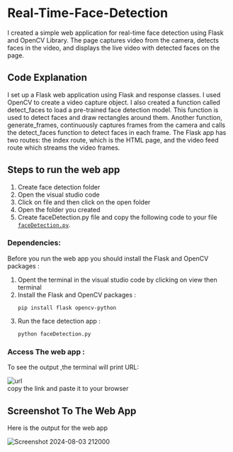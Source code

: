 # Real-Time-Face-Detection
I created a simple web application for real-time face detection using Flask and OpenCV Library. The page captures video from the camera, detects faces in the video, and 
displays the live video with detected faces on the page.

## Code Explanation
I set up a Flask web application using Flask and response classes. I used OpenCV to create a video capture object. I also created a function called detect_faces to load a pre-trained face detection model. This 
function is used to detect faces and draw rectangles around them. Another function, generate_frames, continuously captures frames from the camera and calls the detect_faces 
function to detect faces in each frame. The Flask app has two routes: the index route, which is the HTML page, and the video feed route which streams the video frames.

## Steps to run the web app
1. Create face detection folder
2. Open the visual studio code
3. Click on file and then click on the open folder
4. Open the folder you created
5. Create faceDetection.py file and copy the following code to your file [`faceDetection.py`](https://github.com/lujains1/Smart-Methods/blob/main/AI%20and%20Robotics/Face_Detection/faceDetection.py).

###  Dependencies:
Before you run the web app you should install the Flask and OpenCV packages : 
1. Opent the terminal in the visual studio code by clicking on view then terminal 
2. Install the Flask and OpenCV packages :
      ```shell
     pip install flask opencv-python
     ```
3. Run the face detection app :
     ```shell
     python faceDetection.py
     ```

### Access The web app :
To see the output ,the terminal will print URL:<br>

![url](https://github.com/user-attachments/assets/f19ef5b2-314f-40a6-9048-9840f283f644)
<br>
copy the link and paste it to your browser 

## Screenshot To The Web App
Here is the output for the web app
<br>

![Screenshot 2024-08-03 212000](https://github.com/user-attachments/assets/256cec71-591a-44b5-93a4-6f7a54b2623e)


